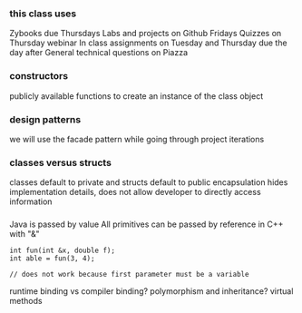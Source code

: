 ### this class uses
Zybooks due Thursdays
Labs and projects on Github Fridays
Quizzes on Thursday webinar
In class assignments on Tuesday and Thursday due the day after
General technical questions on Piazza

### constructors
publicly available functions to create an instance of the class object

### design patterns
we will use the facade pattern while going through project iterations

### classes versus structs
classes default to private and structs default to public
encapsulation hides implementation details, does not allow developer to directly access information

### 
Java is passed by value
All primitives can be passed by reference in C++ with "&"

```
int fun(int &x, double f);
int able = fun(3, 4); 

// does not work because first parameter must be a variable
```

runtime binding vs compiler binding? 
polymorphism and inheritance?
virtual methods
